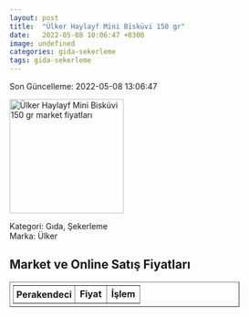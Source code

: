 ```yaml
---
layout: post
title:  "Ülker Haylayf Mini Bisküvi 150 gr"
date:   2022-05-08 10:06:47 +0300
image: undefined
categories: gida-sekerleme
tags: gida-sekerleme
---
```


Son Güncelleme: 2022-05-08 13:06:47

<img src="undefined" width="200" alt="Ülker Haylayf Mini Bisküvi 150 gr market fiyatları" />

Kategori: Gıda, Şekerleme
<br />
Marka: Ülker

<h2>Market ve Online Satış Fiyatları</h2>

<table border="1" style="padding: 5px;width:80%;">
  <tr>
    <td style="padding: 5px;"><strong>Perakendeci</strong></td>
    <td><strong>Fiyat</strong></td>
    <td><strong>İşlem</strong></td>
  </tr>
  
</table>
